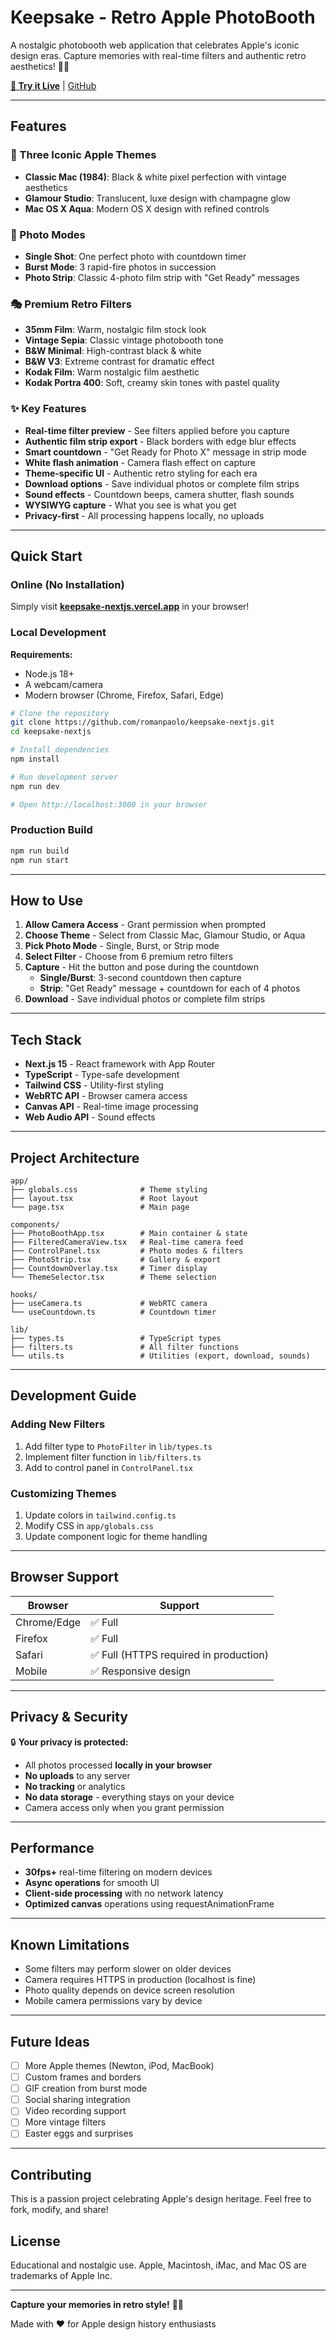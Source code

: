 # Keepsake - Retro Apple PhotoBooth

A nostalgic photobooth web application that celebrates Apple's iconic design eras. Capture memories with real-time filters and authentic retro aesthetics! 📸✨

**[🚀 Try it Live](https://keepsake-nextjs.vercel.app)** | [GitHub](https://github.com/romanpaolo/keepsake-nextjs)

---

## Features

### 🎨 Three Iconic Apple Themes
- **Classic Mac (1984)**: Black & white pixel perfection with vintage aesthetics
- **Glamour Studio**: Translucent, luxe design with champagne glow
- **Mac OS X Aqua**: Modern OS X design with refined controls

### 📸 Photo Modes
- **Single Shot**: One perfect photo with countdown timer
- **Burst Mode**: 3 rapid-fire photos in succession
- **Photo Strip**: Classic 4-photo film strip with "Get Ready" messages

### 🎭 Premium Retro Filters
- **35mm Film**: Warm, nostalgic film stock look
- **Vintage Sepia**: Classic vintage photobooth tone
- **B&W Minimal**: High-contrast black & white
- **B&W V3**: Extreme contrast for dramatic effect
- **Kodak Film**: Warm nostalgic film aesthetic
- **Kodak Portra 400**: Soft, creamy skin tones with pastel quality

### ✨ Key Features
- **Real-time filter preview** - See filters applied before you capture
- **Authentic film strip export** - Black borders with edge blur effects
- **Smart countdown** - "Get Ready for Photo X" message in strip mode
- **White flash animation** - Camera flash effect on capture
- **Theme-specific UI** - Authentic retro styling for each era
- **Download options** - Save individual photos or complete film strips
- **Sound effects** - Countdown beeps, camera shutter, flash sounds
- **WYSIWYG capture** - What you see is what you get
- **Privacy-first** - All processing happens locally, no uploads

---

## Quick Start

### Online (No Installation)
Simply visit **[keepsake-nextjs.vercel.app](https://keepsake-nextjs.vercel.app)** in your browser!

### Local Development

**Requirements:**
- Node.js 18+
- A webcam/camera
- Modern browser (Chrome, Firefox, Safari, Edge)

```bash
# Clone the repository
git clone https://github.com/romanpaolo/keepsake-nextjs.git
cd keepsake-nextjs

# Install dependencies
npm install

# Run development server
npm run dev

# Open http://localhost:3000 in your browser
```

### Production Build
```bash
npm run build
npm run start
```

---

## How to Use

1. **Allow Camera Access** - Grant permission when prompted
2. **Choose Theme** - Select from Classic Mac, Glamour Studio, or Aqua
3. **Pick Photo Mode** - Single, Burst, or Strip mode
4. **Select Filter** - Choose from 6 premium retro filters
5. **Capture** - Hit the button and pose during the countdown
   - **Single/Burst**: 3-second countdown then capture
   - **Strip**: "Get Ready" message + countdown for each of 4 photos
6. **Download** - Save individual photos or complete film strips

---

## Tech Stack

- **Next.js 15** - React framework with App Router
- **TypeScript** - Type-safe development
- **Tailwind CSS** - Utility-first styling
- **WebRTC API** - Browser camera access
- **Canvas API** - Real-time image processing
- **Web Audio API** - Sound effects

---

## Project Architecture

```
app/
├── globals.css              # Theme styling
├── layout.tsx               # Root layout
└── page.tsx                 # Main page

components/
├── PhotoBoothApp.tsx        # Main container & state
├── FilteredCameraView.tsx   # Real-time camera feed
├── ControlPanel.tsx         # Photo modes & filters
├── PhotoStrip.tsx           # Gallery & export
├── CountdownOverlay.tsx     # Timer display
└── ThemeSelector.tsx        # Theme selection

hooks/
├── useCamera.ts             # WebRTC camera
└── useCountdown.ts          # Countdown timer

lib/
├── types.ts                 # TypeScript types
├── filters.ts               # All filter functions
└── utils.ts                 # Utilities (export, download, sounds)
```

---

## Development Guide

### Adding New Filters
1. Add filter type to `PhotoFilter` in `lib/types.ts`
2. Implement filter function in `lib/filters.ts`
3. Add to control panel in `ControlPanel.tsx`

### Customizing Themes
1. Update colors in `tailwind.config.ts`
2. Modify CSS in `app/globals.css`
3. Update component logic for theme handling

---

## Browser Support

| Browser | Support |
|---------|---------|
| Chrome/Edge | ✅ Full |
| Firefox | ✅ Full |
| Safari | ✅ Full (HTTPS required in production) |
| Mobile | ✅ Responsive design |

---

## Privacy & Security

🔒 **Your privacy is protected:**
- All photos processed **locally in your browser**
- **No uploads** to any server
- **No tracking** or analytics
- **No data storage** - everything stays on your device
- Camera access only when you grant permission

---

## Performance

- **30fps+** real-time filtering on modern devices
- **Async operations** for smooth UI
- **Client-side processing** with no network latency
- **Optimized canvas** operations using requestAnimationFrame

---

## Known Limitations

- Some filters may perform slower on older devices
- Camera requires HTTPS in production (localhost is fine)
- Photo quality depends on device screen resolution
- Mobile camera permissions vary by device

---

## Future Ideas

- [ ] More Apple themes (Newton, iPod, MacBook)
- [ ] Custom frames and borders
- [ ] GIF creation from burst mode
- [ ] Social sharing integration
- [ ] Video recording support
- [ ] More vintage filters
- [ ] Easter eggs and surprises

---

## Contributing

This is a passion project celebrating Apple's design heritage. Feel free to fork, modify, and share!

## License

Educational and nostalgic use. Apple, Macintosh, iMac, and Mac OS are trademarks of Apple Inc.

---

**Capture your memories in retro style!** 📸✨

Made with ❤️ for Apple design history enthusiasts
